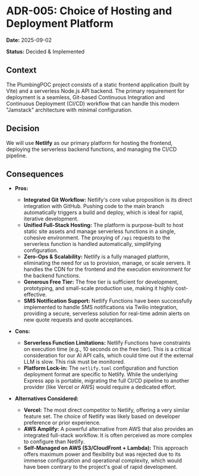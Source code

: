 # ADR-005: Choice of Hosting and Deployment Platform

**Date:** 2025-09-02

**Status:** Decided & Implemented

## Context

The PlumbingPOC project consists of a static frontend application (built by Vite) and a serverless Node.js API backend. The primary requirement for deployment is a seamless, Git-based Continuous Integration and Continuous Deployment (CI/CD) workflow that can handle this modern "Jamstack" architecture with minimal configuration.

## Decision

We will use **Netlify** as our primary platform for hosting the frontend, deploying the serverless backend functions, and managing the CI/CD pipeline.

## Consequences

*   **Pros:**
    *   **Integrated Git Workflow:** Netlify's core value proposition is its direct integration with GitHub. Pushing code to the main branch automatically triggers a build and deploy, which is ideal for rapid, iterative development.
    *   **Unified Full-Stack Hosting:** The platform is purpose-built to host static site assets and manage serverless functions in a single, cohesive environment. The proxying of `/api` requests to the serverless function is handled automatically, simplifying configuration.
    *   **Zero-Ops & Scalability:** Netlify is a fully managed platform, eliminating the need for us to provision, manage, or scale servers. It handles the CDN for the frontend and the execution environment for the backend functions.
    *   **Generous Free Tier:** The free tier is sufficient for development, prototyping, and small-scale production use, making it highly cost-effective.
    *   **SMS Notification Support:** Netlify Functions have been successfully implemented to handle SMS notifications via Twilio integration, providing a secure, serverless solution for real-time admin alerts on new quote requests and quote acceptances.

*   **Cons:**
    *   **Serverless Function Limitations:** Netlify Functions have constraints on execution time (e.g., 10 seconds on the free tier). This is a critical consideration for our AI API calls, which could time out if the external LLM is slow. This risk must be monitored.
    *   **Platform Lock-in:** The `netlify.toml` configuration and function deployment format are specific to Netlify. While the underlying Express app is portable, migrating the full CI/CD pipeline to another provider (like Vercel or AWS) would require a dedicated effort.

*   **Alternatives Considered:**
    *   **Vercel:** The most direct competitor to Netlify, offering a very similar feature set. The choice of Netlify was likely based on developer preference or prior experience.
    *   **AWS Amplify:** A powerful alternative from AWS that also provides an integrated full-stack workflow. It is often perceived as more complex to configure than Netlify.
    *   **Self-Managed on AWS (S3/CloudFront + Lambda):** This approach offers maximum power and flexibility but was rejected due to its immense configuration and operational complexity, which would have been contrary to the project's goal of rapid development.
